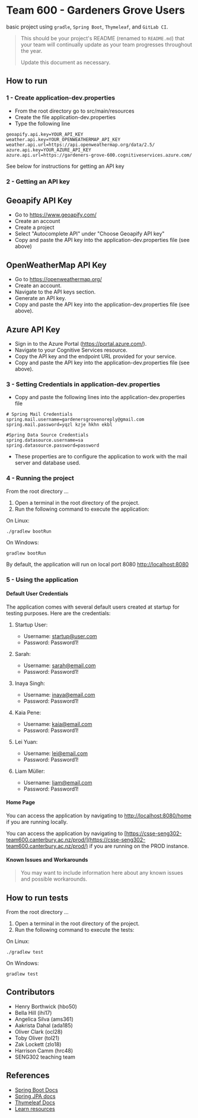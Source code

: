 # Team 600 - Gardeners Grove Users
basic project using ```gradle```, ```Spring Boot```, ```Thymeleaf```, and ```GitLab CI```.

> This should be your project's README (renamed to `README.md`) that your team will continually update as your team progresses throughout the year.
>
> Update this document as necessary.

## How to run
### 1 - Create application-dev.properties

- From the root directory go to src/main/resources
- Create the file application-dev.properties
- Type the following line
```
geoapify.api.key=YOUR_API_KEY
weather.api.key=YOUR_OPENWEATHERMAP_API_KEY
weather.api.url=https://api.openweathermap.org/data/2.5/
azure.api.key=YOUR_AZURE_API_KEY
azure.api.url=https://gardeners-grove-600.cognitiveservices.azure.com/
```
See below for instructions for getting an API key

### 2 - Getting an API key

## Geoapify API Key

- Go to https://www.geoapify.com/
- Create an account
- Create a project
- Select "Autocomplete API" under "Choose Geoapify API key"
- Copy and paste the API key into the application-dev.properties file (see above)

## OpenWeatherMap API Key

- Go to https://openweathermap.org/
- Create an account.
- Navigate to the API keys section.
- Generate an API key.
- Copy and paste the API key into the application-dev.properties file (see above).

## Azure API Key

- Sign in to the Azure Portal (https://portal.azure.com/).
- Navigate to your Cognitive Services resource.
- Copy the API key and the endpoint URL provided for your service.
- Copy and paste the API key into the application-dev.properties file (see above).


### 3 - Setting Credentials in application-dev.properties

- Copy and paste the following lines into the application-dev.properties file
```
# Spring Mail Credentials
spring.mail.username=gardenersgrovenoreply@gmail.com
spring.mail.password=yqzl kzje hkhn ekbl

#Spring Data Source Credentials
spring.datasource.username=sa
spring.datasource.password=password
```
- These properties are to configure the application to work with the mail server and database used.

### 4 - Running the project
From the root directory ...

1. Open a terminal in the root directory of the project.
2. Run the following command to execute the application:

On Linux:
```
./gradlew bootRun
```

On Windows:
```
gradlew bootRun
```

By default, the application will run on local port 8080 [http://localhost:8080](http://localhost:8080)

### 5 - Using the application

#### Default User Credentials
The application comes with several default users created at startup for testing purposes. Here are the credentials:

1. Startup User:
    - Username: startup@user.com
    - Password: Password1!

2. Sarah:
    - Username: sarah@email.com
    - Password: Password1!

3. Inaya Singh:
    - Username: inaya@email.com
    - Password: Password1!

4. Kaia Pene:
    - Username: kaia@email.com
    - Password: Password1!

5. Lei Yuan:
    - Username: lei@email.com
    - Password: Password1!

6. Liam Müller:
    - Username: liam@email.com
    - Password: Password1!

#### Home Page
You can access the application by navigating to [http://localhost:8080/home](http://localhost:8080/home) if you are running locally.

You can access the application by navigating to [https://csse-seng302-team600.canterbury.ac.nz/prod/](https://csse-seng302-team600.canterbury.ac.nz/prod/) if you are running on the PROD instance.

#### Known Issues and Workarounds
> You may want to include information here about any known issues and possible workarounds.

## How to run tests
From the root directory ...

1. Open a terminal in the root directory of the project.
2. Run the following command to execute the tests:

On Linux:
```
./gradlew test
```

On Windows:
```
gradlew test
```

## Contributors

- Henry Borthwick (hbo50)
- Bella Hill (ihi17)
- Angelica Silva (ams361)
- Aakrista Dahal (ada185)
- Oliver Clark (ocl28)
- Toby Oliver (tol21)
- Zak Lockett (zlo18)
- Harrison Camm (hrc48)
- SENG302 teaching team

## References

- [Spring Boot Docs](https://docs.spring.io/spring-boot/docs/current/reference/htmlsingle/)
- [Spring JPA docs](https://docs.spring.io/spring-data/jpa/docs/current/reference/html/)
- [Thymeleaf Docs](https://www.thymeleaf.org/documentation.html)
- [Learn resources](https://learn.canterbury.ac.nz/course/view.php?id=17797&section=8)
